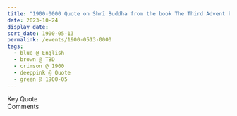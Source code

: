 ```yaml
---
title: "1900-0000 Quote on Śhrī Buddha from the book The Third Advent by Grégoire de Kalbermatten, Page 98"
date: 2023-10-24
display_date: 
sort_date: 1900-05-13
permalink: /events/1900-0513-0000
tags:
  - blue @ English
  - brown @ TBD
  - crimson @ 1900
  - deeppink @ Quote
  - green @ 1900-05
---
```


<wave-list>
  <list-title color="green" width="75">Key Quote</list-title>
  <list-item color="BlanchedAlmond"  width="200"></list-item>
  <list-item color="Lavender"></list-item>
  <list-item color="BlanchedAlmond"></list-item>
</wave-list>

<br>

<wave-list>
  <list-title color="green" width="75">Comments</list-title>
  <list-item color="BlanchedAlmond"  width="200"></list-item>
  <list-item color="Lavender"></list-item>
  <list-item color="BlanchedAlmond"></list-item>
</wave-list>